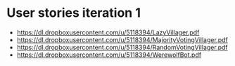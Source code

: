 User stories iteration 1
========================

 * https://dl.dropboxusercontent.com/u/5118394/LazyVillager.pdf
 * https://dl.dropboxusercontent.com/u/5118394/MajorityVotingVillager.pdf
 * https://dl.dropboxusercontent.com/u/5118394/RandomVotingVillager.pdf
 * https://dl.dropboxusercontent.com/u/5118394/WerewolfBot.pdf
